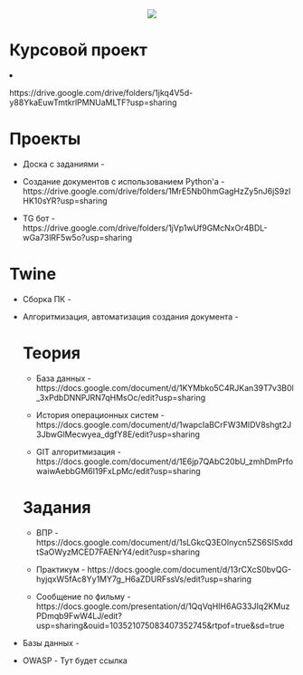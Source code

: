 <div id="header" align="center">
  <img src="https://github.com/public/moarcats/blob/master/cats/0p5Tk.gif"/>
</div>

<h1 tabindex="-1" class="heading-element" dir="auto">Курсовой проект</h1>
<li>
<p dir="auto"> https://drive.google.com/drive/folders/1jkq4V5d-y88YkaEuwTmtkrlPMNUaMLTF?usp=sharing</p>
</li>
<h1 tabindex="-1" class="heading-element" dir="auto">Проекты</h1>
<ul dir="auto">
<li>
<p dir="auto">Доска с заданиями - </p>
</li>
<li>
<p dir="auto">Создание документов с использованием Python'а - https://drive.google.com/drive/folders/1MrE5Nb0hmGagHzZy5nJ6jS9zlHK10sYR?usp=sharing</p>
</li>
<li>
<p dir="auto">TG бот - https://drive.google.com/drive/folders/1jVp1wUf9GMcNxOr4BDL-wGa73lRF5w5o?usp=sharing </p>
</li>
</ul>

<h1 tabindex="-1" class="heading-element" dir="auto">Twine</h1>
<ul dir="auto">
<li>
<p dir="auto">Сборка ПК - </p>
</li>
<li>
<p dir="auto">Алгоритмизация, автоматизация создания документа - </p>
</li>

<h1 tabindex="-1" class="heading-element" dir="auto">Теория</h1>
<ul dir="auto">
<li>
<p dir="auto">База данных - https://docs.google.com/document/d/1KYMbko5C4RJKan39T7v3B0l_3xPdbDNNPJRN7qHMsOc/edit?usp=sharing </p>
</li>
<li>
<p dir="auto">История операционных систем - https://docs.google.com/document/d/1wapcIaBCrFW3MIDV8shgt2J3JbwGlMecwyea_dgfY8E/edit?usp=sharing </p>
</li>
<li>
<p dir="auto">GIT алгоритмизация - https://docs.google.com/document/d/1E6jp7QAbC20bU_zmhDmPrfowaiwAebbGM6l19FxLpMc/edit?usp=sharing</p>
</li>
</ul>

<h1 tabindex="-1" class="heading-element" dir="auto">Задания</h1>
<ul dir="auto">
<li>
<p dir="auto">ВПР - https://docs.google.com/document/d/1sLGkcQ3EOlnycn5ZS6SISxddtSaOWyzMCED7FAENrY4/edit?usp=sharing </p>
</li>
<li>
<p dir="auto">Практикум - https://docs.google.com/document/d/13rCXcS0bvQG-hyjqxW5fAc8Yy1MY7g_H6aZDURFssVs/edit?usp=sharing </p>
<li>
<p dir="auto">Сообщение по фильму - https://docs.google.com/presentation/d/1QqVqHIH6AG33JIq2KMuzPDmqb9FwW4LJ/edit?usp=sharing&ouid=103521075083407352745&rtpof=true&sd=true </p>
</li>
</ul>
<li>
<p dir="auto">Базы данных - </p>
</li>
<li>
<p dir="auto">OWASP - Тут будет ссылка</p>
</li>
</ul>
